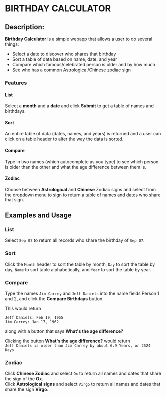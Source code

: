 # BIRTHDAY CALCULATOR

## Description:
**Birthday Calculator** is a simple webapp that allows a user
to do several things:
* Select a date to discover who shares that birthday
* Sort a table of data based on name, date, and year
* Compare which famous/celebrated person is older and by how much
* See who has a common Astrological/Chinese zodiac sign

### Features
#### List
Select a **month** and a **date** and click **Submit** to get a
table of names and birthdays.
#### Sort
An entire table of data (dates, names, and years) is returned and
a user can click on a table header to alter the way the data is sorted.
#### Compare
Type in two names (which autocomplete as you type) to see which person is
older than the other and what the age difference between them is.
#### Zodiac
Choose between **Astrological** and **Chinese** Zodiac signs
and select from the dropdown menu to sign to return a table of
names and dates who share that sign.

## Examples and Usage
### List
Select `Sep 07` to return all records who share the birthday of `Sep 07`.
### Sort
Click the `Month` header to sort the table by month, `Day` to sort the table by day,
`Name` to sort table alphabetically, and `Year` to sort the table by year.
### Compare
Type the names `Jim Carrey` and `Jeff Daniels` into the
name fields Person 1 and 2, and click the **Compare Birthdays** button.

This would return
```
Jeff Daniels: Feb 19, 1955
Jim Carrey: Jan 17, 1962
```
along with a button that says **What's the age difference?**

Clicking the button **What's the age difference?** would return\
`Jeff Daniels is older than Jim Carrey by about 6.9 Years, or 2524 Days.`
### Zodiac
Click **Chinese Zodiac** and select `Ox` to return all names and dates that share the sign of the **Ox**.
\
Click **Astrological signs** and select `Virgo` to return all names and dates that share the sign **Virgo**.
